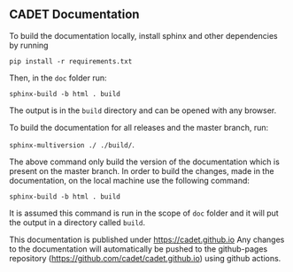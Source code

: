 ## CADET Documentation


To build the documentation locally, install sphinx and other dependencies by running

```
pip install -r requirements.txt

```

Then, in the `doc` folder run:

`sphinx-build -b html . build` 

The output is in the `build` directory and can be opened with any browser.

To build the documentation for all releases and the master branch, run:

`sphinx-multiversion ./ ./build/`. 

The above command only build the version of the documentation which is present on the master branch. In order to build the changes, made in the documentation, on the local machine use the following command:

`sphinx-build -b html . build` 

It is assumed this command is run in the scope of `doc` folder and it will put the output in a directory called `build`.

This documentation is published under https://cadet.github.io
Any changes to the documentation will automatically be pushed to the github-pages repository (https://github.com/cadet/cadet.github.io) using github actions.
